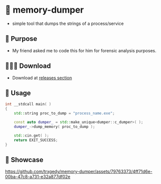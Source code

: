 # 💾 memory-dumper
- simple tool that dumps the strings of a process/service

## 📝 Purpose
- My friend asked me to code this for him for forensic analysis purposes.

## 👨🏽‍💻 Download 
- Download at [releases section](https://github.com/trxgedy/memory-dumper/releases)

## 📘 Usage
```cpp
int __stdcall main( )
{
	std::string proc_to_dump = "process_name.exe";

	const auto dumper_ = std::make_unique<dumper::c_dumper>( );
	dumper_->dump_memory( proc_to_dump );

	std::cin.get( );
	return EXIT_SUCCESS;
}
```

## 🎥 Showcase
https://github.com/trxgedy/memory-dumper/assets/79763373/4ff71d6e-00ba-47c8-a731-e32a877df02e
